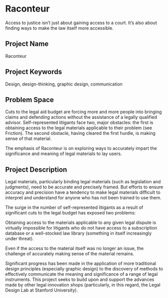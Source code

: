 # Raconteur
Access to justice isn’t just about gaining access to a court. It’s also about finding ways to make the law itself more accessible.

## Project Name
Raconteur

## Project Keywords
Design, design-thinking, graphic design, communication

## Problem Space
Cuts to the legal aid budget are forcing more and more people into bringing claims and defending actions without the assistance of a legally qualified advisor. Self-represented litigants face two, major obstacles: the first is obtaining access to the legal materials applicable to their problem (see Friction). The second obstacle, having cleared the first hurdle, is making sense of that material. 

The emphasis of Raconteur is on exploring ways to accurately impart the significance and meaning of legal materials to lay users. 

## Project Description
Legal materials, particularly binding legal materials (such as legislation and judgments), need to be accurate and precisely framed. But efforts to ensure accuracy and precision have a tendency to make legal materials difficult to interpret and understand for anyone who has not been trained to use them. 

The surge in the number of self-represented litigants as a result of significant cuts to the legal budget has exposed two problems:

Obtaining access to the materials applicable to any given legal dispute is virtually impossible for litigants who do not have access to a subscription database or a well-stocked law library (something in itself increasingly under threat).

Even if the access to the material itself was no longer an issue, the challenge of accurately making sense of the material remains. 

Significant progress has been made in the application of more traditional design principles (especially graphic design) to the discovery of methods to effectively communicate the meaning and significance of a range of legal instruments. This project seeks to build upon and support the advances made by other legal innovation shops (particularly, in this regard, the Legal Design Lab at Stanford University). 
